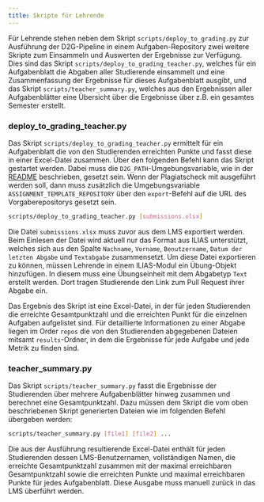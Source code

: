 ```yaml
---
title: Skripte für Lehrende
---
```


Für Lehrende stehen neben dem Skript `scripts/deploy_to_grading.py` zur Ausführung der D2G-Pipeline in einem Aufgaben-Repository zwei weitere Skripte zum Einsammeln und Auswerten der Ergebnisse zur Verfügung. Dies sind das Skript `scripts/deploy_to_grading_teacher.py`, welches für ein Aufgabenblatt die Abgaben aller Studierende einsammelt und eine Zusammenfassung der Ergebnisse für dieses Aufgabenblatt ausgibt, und das Skript `scripts/teacher_summary.py`, welches aus den Ergebnissen aller Aufgabenblätter eine Übersicht über die Ergebnisse über z.B. ein gesamtes Semester erstellt.

### deploy_to_grading_teacher.py

Das Skript `scripts/deploy_to_grading_teacher.py` ermittelt für ein Aufgabenblatt die von den Studierenden erreichten Punkte und fasst diese in einer Excel-Datei zusammen. Über den folgenden Befehl kann das Skript gestartet werden. Dabei muss die `D2G_PATH`-Umgebungsvariable, wie in der [README](readme.md) beschrieben, gesetzt sein. Wenn der Plagiatscheck mit ausgeführt werden soll, dann muss zusätzlich die Umgebungsvariable `ASSIGNMENT_TEMPLATE_REPOSITORY` über den `export`-Befehl auf die URL des Vorgaberepositorys gesetzt sein.

```bash
scripts/deploy_to_grading_teacher.py [submissions.xlsx]
```

Die Datei `submissions.xlsx` muss zuvor aus dem LMS exportiert werden. Beim Einlesen der Datei wird aktuell nur das Format aus ILIAS unterstützt, welches sich aus den Spalte `Nachname`, `Vorname`, `Benutzername`, `Datum der letzten Abgabe` und `Textabgabe` zusammensetzt. Um diese Datei exportieren zu können, müssen Lehrende in einem ILIAS-Modul ein Übung-Objekt hinzufügen. In diesem muss eine Übungseinheit mit dem Abgabetyp `Text` erstellt werden. Dort tragen Studierende den Link zum Pull Request ihrer Abgabe ein.

Das Ergebnis des Skript ist eine Excel-Datei, in der für jeden Studierenden die erreichte Gesamtpunktzahl und die erreichten Punkt für die einzelnen Aufgaben aufgelistet sind. Für detaillierte Informationen zu einer Abgabe liegen im Order `repos` die von den Studierenden abgegebenen Dateien mitsamt `results`-Ordner, in dem die Ergebnisse für jede Aufgabe und jede Metrik zu finden sind.

### teacher_summary.py

Das Skript `scripts/teacher_summary.py` fasst die Ergebnisse der Studierenden über mehrere Aufgabenblätter hinweg zusammen und berechnet eine Gesamtpunktzahl. Dazu müssen dem Skript die vom oben beschriebenen Skript generierten Dateien wie im folgenden Befehl übergeben werden:

```bash
scripts/teacher_summary.py [file1] [file2] ...
```

Die aus der Ausführung resultierende Excel-Datei enthält für jeden Studierenden dessen LMS-Benutzernamen, vollständigen Namen, die erreichte Gesamtpunktzahl zusammen mit der maximal erreichbaren Gesamtpunktzahl sowie die erreichten Punkte und maximal erreichbaren Punkte für jedes Aufgabenblatt. Diese Ausgabe muss manuell zurück in das LMS überführt werden.
